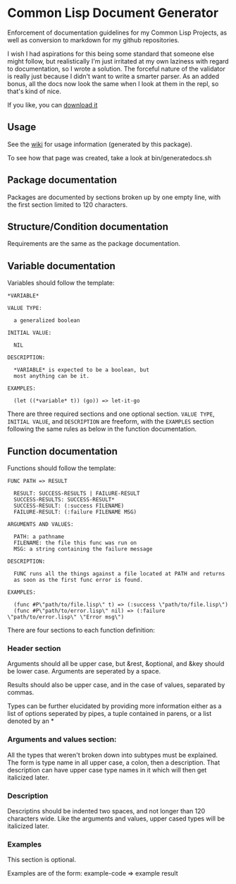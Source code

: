 # Common Lisp Document Generator

Enforcement of documentation guidelines for my Common Lisp Projects, as well as conversion to markdown for my github repositories.

I wish I had aspirations for this being some standard that someone else might follow, but realistically I'm just irritated at my own laziness with regard to documentation, so I wrote a solution.  The forceful nature of the validator is really just because I didn't want to write a smarter parser.  As an added bonus, all the docs now look the same when I look at them in the repl, so that's kind of nice.

If you like, you can [download it](https://github.com/frankduncan/docgen/releases/download/0.2/docgen_0.2.tar.gz)

## Usage

See the [wiki](https://github.com/frankduncan/docgen/wiki) for usage information (generated by this package).

To see how that page was created, take a look at bin/generatedocs.sh

## Package documentation

Packages are documented by sections broken up by one empty line, with the first section limited to 120 characters.

## Structure/Condition documentation

Requirements are the same as the package documentation.

## Variable documentation

Variables should follow the template:

```
*VARIABLE*

VALUE TYPE:

  a generalized boolean

INITIAL VALUE:

  NIL

DESCRIPTION:

  *VARIABLE* is expected to be a boolean, but
  most anything can be it.

EXAMPLES:

  (let ((*variable* t)) (go)) => let-it-go
````

There are three required sections and one optional section.  ```VALUE TYPE```, ```INITIAL VALUE```, and ```DESCRIPTION``` are freeform, with the ```EXAMPLES``` section following the same rules as below in the function documentation.

### 

## Function documentation

Functions should follow the template:

````
FUNC PATH => RESULT

  RESULT: SUCCESS-RESULTS | FAILURE-RESULT
  SUCCESS-RESULTS: SUCCESS-RESULT*
  SUCCESS-RESULT: (:success FILENAME)
  FAILURE-RESULT: (:failure FILENAME MSG)

ARGUMENTS AND VALUES:

  PATH: a pathname
  FILENAME: the file this func was run on
  MSG: a string containing the failure message

DESCRIPTION:

  FUNC runs all the things against a file located at PATH and returns
  as soon as the first func error is found.

EXAMPLES:

  (func #P\"path/to/file.lisp\" t) => (:success \"path/to/file.lisp\")
  (func #P\"path/to/error.lisp\" nil) => (:failure \"path/to/error.lisp\" \"Error msg\")
````

There are four sections to each function definition:

### Header section

Arguments should all be upper case, but &rest, &optional, and &key should be lower case.  Arguments are seperated by a space.

Results should also be upper case, and in the case of values, separated by commas.

Types can be further elucidated by providing more information either as a list of options seperated by pipes, a tuple contained in parens, or a list denoted by an *

### Arguments and values section:

All the types that weren't broken down into subtypes must be explained.  The form is type name in all upper case, a colon, then a description.  That description can have upper case type names in it which will then get italicized later.

### Description

Descriptins should be indented two spaces, and not longer than 120 characters wide.  Like the arguments and values, upper cased types will be italicized later.

### Examples

This section is optional.

Examples are of the form:  example-code => example result
